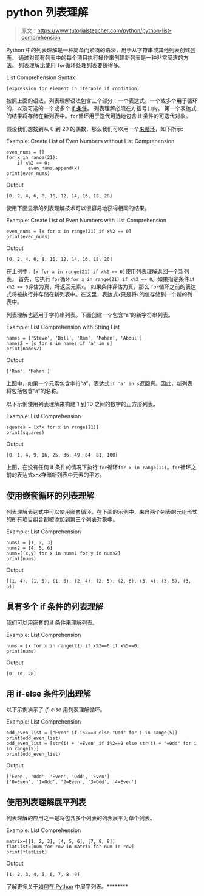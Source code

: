 # python 列表理解

> 原文：<https://www.tutorialsteacher.com/python/python-list-comprehension>

Python 中的列表理解是一种简单而紧凑的语法，用于从字符串或其他列表创建[列表](/python/python-list)。 通过对现有列表中的每个项目执行操作来创建新列表是一种非常简洁的方法。 列表理解比使用 `for`循环处理列表要快得多。

List Comprehension Syntax:

```
[expression for element in iterable if condition]

```

按照上面的语法，列表理解语法包含三个部分：一个表达式，一个或多个用于循环的，以及可选的一个或多个 [if 条件](/python/python-if-elif)。 列表理解必须在方括号`[]`内。 第一个表达式的结果将存储在新列表中。`for`循环用于迭代可选地包含 if 条件的可迭代对象。

假设我们想找到从 0 到 20 的偶数，那么我们可以用一个[来循环](/python/python-for-loop)，如下所示:

Example: Create List of Even Numbers without List Comprehension 

```
even_nums = []
for x in range(21):
    if x%2 == 0:
        even_nums.append(x)
print(even_nums) 
```

Output

```
[0, 2, 4, 6, 8, 10, 12, 14, 16, 18, 20] 
```

使用下面显示的列表理解技术可以很容易地获得相同的结果。

Example: Create List of Even Numbers with List Comprehension 

```
even_nums = [x for x in range(21) if x%2 == 0]
print(even_nums) 
```

Output

```
[0, 2, 4, 6, 8, 10, 12, 14, 16, 18, 20] 
```

在上例中，`[x for x in range(21) if x%2 == 0]`使用列表理解返回一个新列表。 首先，它执行 `for`循环`for x in range(21) if x%2 == 0`。如果指定条件`if x%2 == 0`评估为真，将返回元素`x`。 如果条件评估为真，那么 `for`循环之前的表达式将被执行并存储在新列表中。在这里，表达式`x`只是将`x`的值存储到一个新的列表中。

列表理解也适用于字符串列表。下面创建一个包含“a”的新字符串列表。

Example: List Comprehension with String List 

```
names = ['Steve', 'Bill', 'Ram', 'Mohan', 'Abdul']
names2 = [s for s in names if 'a' in s]
print(names2) 
```

Output

```
['Ram', 'Mohan'] 
```

上图中，如果一个元素包含字符“a”，表达式`if 'a' in s`返回真。因此，新列表将包括包含“a”的名称。

以下示例使用列表理解来构建 1 到 10 之间的数字的正方形列表。

Example: List Comprehension 

```
squares = [x*x for x in range(11)] 
print(squares) 
```

Output

```
[0, 1, 4, 9, 16, 25, 36, 49, 64, 81, 100] 
```

上图，在没有任何 if 条件的情况下执行 `for`循环`for x in range(11)`。`for`循环之前的表达式`x*x`存储新列表中元素的平方。

## 使用嵌套循环的列表理解

列表理解表达式中可以使用嵌套循环。在下面的示例中，来自两个列表的元组形式的所有项目组合都被添加到第三个列表对象中。

Example: List Comprehension 

```
nums1 = [1, 2, 3]
nums2 = [4, 5, 6]
nums=[(x,y) for x in nums1 for y in nums2]
print(nums) 
```

Output

```
[(1, 4), (1, 5), (1, 6), (2, 4), (2, 5), (2, 6), (3, 4), (3, 5), (3, 6)] 
```

## 具有多个 if 条件的列表理解

我们可以用嵌套的 if 条件来理解列表。

Example: List Comprehension 

```
nums = [x for x in range(21) if x%2==0 if x%5==0] 
print(nums) 
```

Output

```
[0, 10, 20] 
```

## 用 if-else 条件列出理解

以下示例演示了 *if..else* 用列表理解循环。

Example: List Comprehension 

```
odd_even_list = ["Even" if i%2==0 else "Odd" for i in range(5)]
print(odd_even_list)
odd_even_list = [str(i) + '=Even' if i%2==0 else str(i) + "=Odd" for i in range(5)]
print(odd_even_list) 
```

Output

```
['Even', 'Odd', 'Even', 'Odd', 'Even']
['0=Even', '1=Odd', '2=Even', '3=Odd', '4=Even'] 
```

## 使用列表理解展平列表

列表理解的应用之一是将包含多个列表的列表展平为单个列表。

Example: List Comprehension 

```
matrix=[[1, 2, 3], [4, 5, 6], [7, 8, 9]]
flatList=[num for row in matrix for num in row]
print(flatList) 
```

Output

```
[1, 2, 3, 4, 5, 6, 7, 8, 9] 
```

了解更多关于[如何在 Python](/articles/how-to-flatten-list-in-python) 中展平列表。********